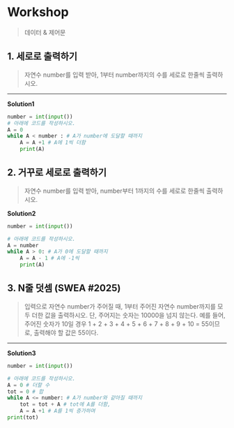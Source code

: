 # Workshop

> 데이터 & 제어문

## 1. 세로로 출력하기

> 자연수 number를 입력 받아, 1부터 number까지의 수를 세로로 한줄씩 출력하시오.

---
**Solution1**

```python
number = int(input())
# 아래에 코드를 작성하시오.
A = 0
while A < number : # A가 number에 도달할 때까지
    A = A +1 # A에 1씩 더함
    print(A) 
```



## 2. 거꾸로 세로로 출력하기

> 자연수 number를 입력 받아, number부터 1까지의 수를 세로로 한줄씩 출력하시오.

**Solution2**

```python
number = int(input())

# 아래에 코드를 작성하시오.
A = number
while A > 0: # A가 0에 도달할 때까지
    A = A - 1 # A에 -1씩 
    print(A)
```



## 3. N줄 덧셈 (SWEA #2025)

> 입력으로 자연수 number가 주어질 때, 1부터 주어진 자연수 number까지를 모두 더한 값을 출력하시오. 단, 주어지는 숫자는 10000을 넘지 않는다. 예를 들어, 주어진 숫자가 10일 경우 1 + 2 + 3 + 4 + 5 + 6 + 7 + 8 + 9 + 10 = 55이므로, 출력해야 할 값은 55이다.

---
**Solution3**

```python
number = int(input())

# 아래에 코드를 작성하시오.
A = 0 # 더할 수 
tot = 0 # 합
while A <= number: # A가 number와 같아질 때까지
    tot = tot + A # tot에 A를 더함,
    A = A +1 # A를 1씩 증가하며
print(tot)
```

